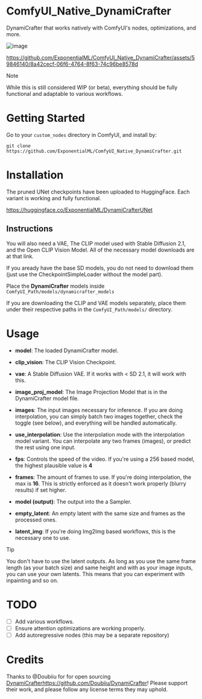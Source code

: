 # ComfyUI_Native_DynamiCrafter
DynamiCrafter that works natively with ComfyUI's nodes, optimizations, and more.

![image](https://github.com/ExponentialML/ComfyUI_Native_DynamiCrafter/assets/59846140/fd1008ed-7660-454a-8253-1e032c9d054f)

https://github.com/ExponentialML/ComfyUI_Native_DynamiCrafter/assets/59846140/8a42cecf-06f6-4764-8f63-74c96be8578d

> [!NOTE]  
> While this is still considered WIP (or beta), everything should be fully functional and adaptable to various workflows.

# Getting Started

Go to your `custom_nodes` directory in ComfyUI, and install by:

`git clone https://github.com/ExponentialML/ComfyUI_Native_DynamiCrafter.git`

# Installation

The pruned UNet checkpoints have been uploaded to HuggingFace. Each variant is working and fully functional.

https://huggingface.co/ExponentialML/DynamiCrafterUNet

## Instructions
You will also need a VAE, The CLIP model used with Stable Diffusion 2.1, and the Open CLIP Vision Model. All of the necessary model downloads are at that link.

If you aready have the base SD models, you do not need to download them (just use the CheckpointSimpleLoader without the model part).

Place the **DynamiCrafter** models inside `ComfyUI_Path/models/dynamicrafter_models`

If you are downloading the CLIP and VAE models separately, place them under their respective paths in the `ComfyUI_Path/models/` directory.

# Usage

- **model**: The loaded DynamiCrafter model.
  
- **clip_vision**: The CLIP Vision Checkpoint.
  
- **vae**: A Stable Diffusion VAE. If it works with < SD 2.1, it will work with this.
  
- **image_proj_model**: The Image Projection Model that is in the DynamiCrafter model file.
  
- **images**: The input images necessary for inference. If you are doing interpolation, you can simply batch two images together, check the toggle (see below), and everything will be handled automatically.
  
- **use_interpolation**: Use the interpolation mode with the interpolation model variant. You can interpolate any two frames (images), or predict the rest using one input.
  
- **fps**: Controls the speed of the video. If you're using a 256 based model, the highest plausible value is **4**
  
- **frames**: The amount of frames to use. If you're doing interpolation, the max is **16**. This is strictly enforced as it doesn't work properly (blurry results) if set higher.
  
- **model (output)**: The output into the a Sampler.
  
- **empty_latent**: An empty latent with the same size and frames as the processed ones.
  
- **latent_img**: If you're doing Img2Img based workflows, this is the necessary one to use.
  
> [!TIP]
> You don't have to use the latent outputs. As long as you use the same frame length (as your batch size) and same height and with as your image inputs, you can use your own latents.
> This means that you can experiment with inpainting and so on.

# TODO
- [ ] Add various workflows.
- [ ] Ensure attention optimizations are working properly.
- [ ] Add autoregressive nodes (this may be a separate repository)

# Credits

Thanks to @Doubiiu for for open sourcing [DynamiCrafter](https://github.com/Doubiiu/DynamiCrafter)https://github.com/Doubiiu/DynamiCrafter! Please support their work, and please follow any license terms they may uphold.
